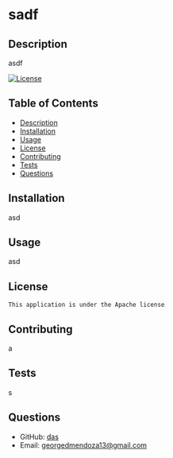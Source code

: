 # sadf   
  ## Description 
  asdf

  [![License](https://img.shields.io/badge/License-Apache%202.0-blue.svg)](https://opensource.org/licenses/Apache-2.0)
  ## Table of Contents
  - [Description](#description)
  - [Installation](#installation)
  - [Usage](#usage)
  - [License](#license)
  - [Contributing](#contributing)
  - [Tests](#tests)
  - [Questions](#questions)

  ## Installation 
  asd

  ## Usage
  asd

  ## License
    
    This application is under the Apache license
    
  
  ## Contributing
  a

  ## Tests
  s

  ## Questions
  - GitHub: [das](https://github.com/das)
  - Email: [georgedmendoza13@gmail.com](mailto:georgedmendoza13@gmail.com)

